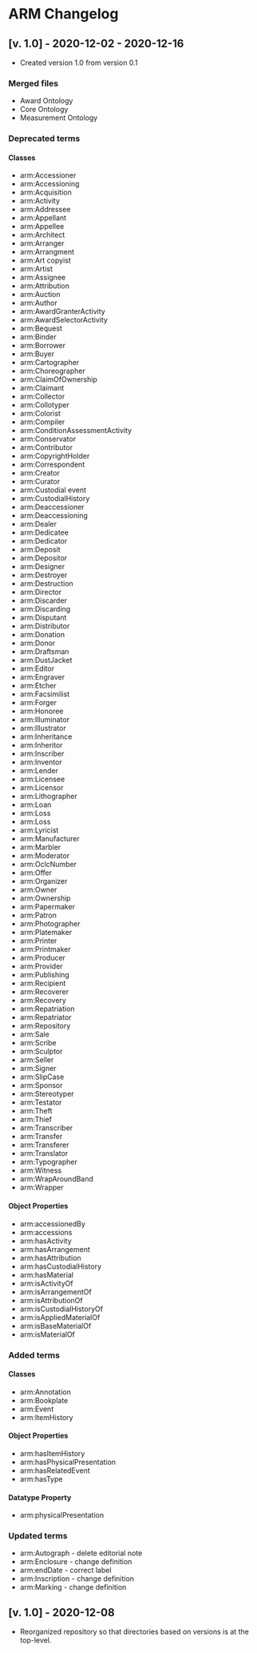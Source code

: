 # ARM Changelog

## [v. 1.0] - 2020-12-02 - 2020-12-16 
- Created version 1.0 from version 0.1

### Merged files
- Award Ontology
- Core Ontology
- Measurement Ontology

### Deprecated terms

#### Classes
- arm:Accessioner
- arm:Accessioning
- arm:Acquisition
- arm:Activity
- arm:Addressee
- arm:Appellant
- arm:Appellee
- arm:Architect
- arm:Arranger
- arm:Arrangment
- arm:Art copyist
- arm:Artist
- arm:Assignee
- arm:Attribution
- arm:Auction
- arm:Author
- arm:AwardGranterActivity
- arm:AwardSelectorActivity
- arm:Bequest
- arm:Binder
- arm:Borrower
- arm:Buyer
- arm:Cartographer
- arm:Choreographer
- arm:ClaimOfOwnership
- arm:Claimant
- arm:Collector
- arm:Collotyper
- arm:Colorist
- arm:Compiler
- arm:ConditionAssessmentActivity
- arm:Conservator
- arm:Contributor
- arm:CopyrightHolder
- arm:Correspondent
- arm:Creator
- arm:Curator
- arm:Custodial event
- arm:CustodialHistory
- arm:Deaccessioner
- arm:Deaccessioning
- arm:Dealer
- arm:Dedicatee
- arm:Dedicator
- arm:Deposit
- arm:Depositor
- arm:Designer
- arm:Destroyer
- arm:Destruction
- arm:Director
- arm:Discarder
- arm:Discarding
- arm:Disputant
- arm:Distributor
- arm:Donation
- arm:Donor
- arm:Draftsman
- arm:DustJacket
- arm:Editor
- arm:Engraver
- arm:Etcher
- arm:Facsimilist
- arm:Forger
- arm:Honoree
- arm:Illuminator
- arm:Illustrator
- arm:Inheritance
- arm:Inheritor
- arm:Inscriber
- arm:Inventor
- arm:Lender
- arm:Licensee
- arm:Licensor
- arm:Lithographer
- arm:Loan
- arm:Loss
- arm:Loss
- arm:Lyricist
- arm:Manufacturer
- arm:Marbler
- arm:Moderator
- arm:OclcNumber
- arm:Offer
- arm:Organizer
- arm:Owner
- arm:Ownership
- arm:Papermaker
- arm:Patron
- arm:Photographer
- arm:Platemaker
- arm:Printer
- arm:Printmaker
- arm:Producer
- arm:Provider
- arm:Publishing
- arm:Recipient
- arm:Recoverer
- arm:Recovery
- arm:Repatriation
- arm:Repatriator
- arm:Repository
- arm:Sale
- arm:Scribe
- arm:Sculptor
- arm:Seller
- arm:Signer
- arm:SlipCase
- arm:Sponsor
- arm:Stereotyper
- arm:Testator
- arm:Theft
- arm:Thief
- arm:Transcriber
- arm:Transfer
- arm:Transferer
- arm:Translator
- arm:Typographer
- arm:Witness
- arm:WrapAroundBand
- arm:Wrapper

#### Object Properties
- arm:accessionedBy
- arm:accessions
- arm:hasActivity
- arm:hasArrangement
- arm:hasAttribution
- arm:hasCustodialHistory
- arm:hasMaterial
- arm:isActivityOf
- arm:isArrangementOf
- arm:isAttributionOf
- arm:isCustodialHistoryOf
- arm:isAppliedMaterialOf
- arm:isBaseMaterialOf
- arm:isMaterialOf

### Added terms

#### Classes
- arm:Annotation
- arm:Bookplate
- arm:Event
- arm:ItemHistory

#### Object Properties
- arm:hasItemHistory
- arm:hasPhysicalPresentation
- arm:hasRelatedEvent
- arm:hasType

#### Datatype Property
- arm:physicalPresentation

### Updated terms
- arm:Autograph - delete editorial note
- arm:Enclosure - change definition
- arm:endDate - correct label
- arm:Inscription - change definition
- arm:Marking - change definition

## [v. 1.0] - 2020-12-08
- Reorganized repository so that directories based on versions is at the top-level.

